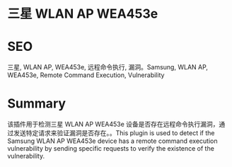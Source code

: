 # 三星 WLAN AP WEA453e
# SEO
三星, WLAN AP, WEA453e, 远程命令执行, 漏洞。Samsung, WLAN AP, WEA453e, Remote Command Execution, Vulnerability
# Summary
该插件用于检测三星 WLAN AP WEA453e 设备是否存在远程命令执行漏洞，通过发送特定请求来验证漏洞是否存在。。This plugin is used to detect if the Samsung WLAN AP WEA453e device has a remote command execution vulnerability by sending specific requests to verify the existence of the vulnerability.
